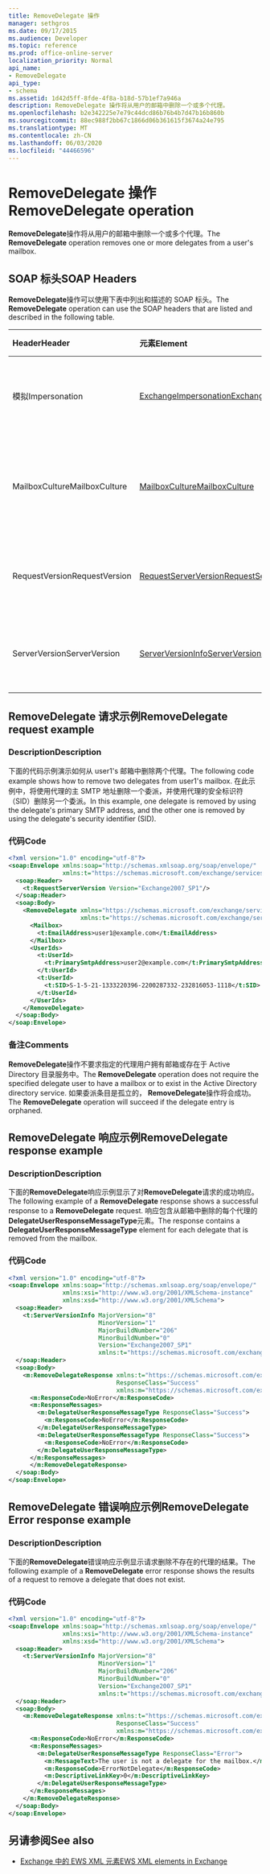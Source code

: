 ```yaml
---
title: RemoveDelegate 操作
manager: sethgros
ms.date: 09/17/2015
ms.audience: Developer
ms.topic: reference
ms.prod: office-online-server
localization_priority: Normal
api_name:
- RemoveDelegate
api_type:
- schema
ms.assetid: 1d42d5ff-8fde-4f8a-b18d-57b1ef7a946a
description: RemoveDelegate 操作将从用户的邮箱中删除一个或多个代理。
ms.openlocfilehash: b2e342225e7e79c44dcd86b76b4b7d47b16b860b
ms.sourcegitcommit: 88ec988f2bb67c1866d06b361615f3674a24e795
ms.translationtype: MT
ms.contentlocale: zh-CN
ms.lasthandoff: 06/03/2020
ms.locfileid: "44466596"
---
```

# <a name="removedelegate-operation"></a><span data-ttu-id="02987-103">RemoveDelegate 操作</span><span class="sxs-lookup"><span data-stu-id="02987-103">RemoveDelegate operation</span></span>

<span data-ttu-id="02987-104">**RemoveDelegate**操作将从用户的邮箱中删除一个或多个代理。</span><span class="sxs-lookup"><span data-stu-id="02987-104">The **RemoveDelegate** operation removes one or more delegates from a user's mailbox.</span></span> 
  
## <a name="soap-headers"></a><span data-ttu-id="02987-105">SOAP 标头</span><span class="sxs-lookup"><span data-stu-id="02987-105">SOAP Headers</span></span>

<span data-ttu-id="02987-106">**RemoveDelegate**操作可以使用下表中列出和描述的 SOAP 标头。</span><span class="sxs-lookup"><span data-stu-id="02987-106">The **RemoveDelegate** operation can use the SOAP headers that are listed and described in the following table.</span></span> 
  
|<span data-ttu-id="02987-107">**Header**</span><span class="sxs-lookup"><span data-stu-id="02987-107">**Header**</span></span>|<span data-ttu-id="02987-108">**元素**</span><span class="sxs-lookup"><span data-stu-id="02987-108">**Element**</span></span>|<span data-ttu-id="02987-109">**说明**</span><span class="sxs-lookup"><span data-stu-id="02987-109">**Description**</span></span>|
|:-----|:-----|:-----|
|<span data-ttu-id="02987-110">模拟</span><span class="sxs-lookup"><span data-stu-id="02987-110">Impersonation</span></span>  <br/> |[<span data-ttu-id="02987-111">ExchangeImpersonation</span><span class="sxs-lookup"><span data-stu-id="02987-111">ExchangeImpersonation</span></span>](exchangeimpersonation.md) <br/> |<span data-ttu-id="02987-112">标识客户端应用程序模拟的用户。</span><span class="sxs-lookup"><span data-stu-id="02987-112">Identifies the user whom the client application is impersonating.</span></span>  <br/> |
|<span data-ttu-id="02987-113">MailboxCulture</span><span class="sxs-lookup"><span data-stu-id="02987-113">MailboxCulture</span></span>  <br/> |[<span data-ttu-id="02987-114">MailboxCulture</span><span class="sxs-lookup"><span data-stu-id="02987-114">MailboxCulture</span></span>](mailboxculture.md) <br/> |<span data-ttu-id="02987-115">标识要用于访问邮箱的 RFC3066 区域性。</span><span class="sxs-lookup"><span data-stu-id="02987-115">Identifies the RFC3066 culture to be used to access the mailbox.</span></span>  <br/> |
|<span data-ttu-id="02987-116">RequestVersion</span><span class="sxs-lookup"><span data-stu-id="02987-116">RequestVersion</span></span>  <br/> |[<span data-ttu-id="02987-117">RequestServerVersion</span><span class="sxs-lookup"><span data-stu-id="02987-117">RequestServerVersion</span></span>](requestserverversion.md) <br/> |<span data-ttu-id="02987-118">标识操作请求的架构版本。</span><span class="sxs-lookup"><span data-stu-id="02987-118">Identifies the schema version for the operation request.</span></span>  <br/> |
|<span data-ttu-id="02987-119">ServerVersion</span><span class="sxs-lookup"><span data-stu-id="02987-119">ServerVersion</span></span>  <br/> |[<span data-ttu-id="02987-120">ServerVersionInfo</span><span class="sxs-lookup"><span data-stu-id="02987-120">ServerVersionInfo</span></span>](serverversioninfo.md) <br/> |<span data-ttu-id="02987-121">标识响应请求的服务器版本。</span><span class="sxs-lookup"><span data-stu-id="02987-121">Identifies the version of the server that responded to the request.</span></span>  <br/> |
   
## <a name="removedelegate-request-example"></a><span data-ttu-id="02987-122">RemoveDelegate 请求示例</span><span class="sxs-lookup"><span data-stu-id="02987-122">RemoveDelegate request example</span></span>

### <a name="description"></a><span data-ttu-id="02987-123">Description</span><span class="sxs-lookup"><span data-stu-id="02987-123">Description</span></span>

<span data-ttu-id="02987-124">下面的代码示例演示如何从 user1's 邮箱中删除两个代理。</span><span class="sxs-lookup"><span data-stu-id="02987-124">The following code example shows how to remove two delegates from user1's mailbox.</span></span> <span data-ttu-id="02987-125">在此示例中，将使用代理的主 SMTP 地址删除一个委派，并使用代理的安全标识符（SID）删除另一个委派。</span><span class="sxs-lookup"><span data-stu-id="02987-125">In this example, one delegate is removed by using the delegate's primary SMTP address, and the other one is removed by using the delegate's security identifier (SID).</span></span>
  
### <a name="code"></a><span data-ttu-id="02987-126">代码</span><span class="sxs-lookup"><span data-stu-id="02987-126">Code</span></span>

```XML
<?xml version="1.0" encoding="utf-8"?>
<soap:Envelope xmlns:soap="http://schemas.xmlsoap.org/soap/envelope/"
               xmlns:t="https://schemas.microsoft.com/exchange/services/2006/types">
  <soap:Header>
    <t:RequestServerVersion Version="Exchange2007_SP1"/>
  </soap:Header>
  <soap:Body>
    <RemoveDelegate xmlns="https://schemas.microsoft.com/exchange/services/2006/messages"
                    xmlns:t="https://schemas.microsoft.com/exchange/services/2006/types">
      <Mailbox>
        <t:EmailAddress>user1@example.com</t:EmailAddress>
      </Mailbox>
      <UserIds>
        <t:UserId>
          <t:PrimarySmtpAddress>user2@example.com</t:PrimarySmtpAddress>
        </t:UserId>
        <t:UserId>
          <t:SID>S-1-5-21-1333220396-2200287332-232816053-1118</t:SID>
        </t:UserId>
      </UserIds>
    </RemoveDelegate>
  </soap:Body>
</soap:Envelope>
```

### <a name="comments"></a><span data-ttu-id="02987-127">备注</span><span class="sxs-lookup"><span data-stu-id="02987-127">Comments</span></span>

<span data-ttu-id="02987-128">**RemoveDelegate**操作不要求指定的代理用户拥有邮箱或存在于 Active Directory 目录服务中。</span><span class="sxs-lookup"><span data-stu-id="02987-128">The **RemoveDelegate** operation does not require the specified delegate user to have a mailbox or to exist in the Active Directory directory service.</span></span> <span data-ttu-id="02987-129">如果委派条目是孤立的， **RemoveDelegate**操作将会成功。</span><span class="sxs-lookup"><span data-stu-id="02987-129">The **RemoveDelegate** operation will succeed if the delegate entry is orphaned.</span></span> 
  
## <a name="removedelegate-response-example"></a><span data-ttu-id="02987-130">RemoveDelegate 响应示例</span><span class="sxs-lookup"><span data-stu-id="02987-130">RemoveDelegate response example</span></span>

### <a name="description"></a><span data-ttu-id="02987-131">Description</span><span class="sxs-lookup"><span data-stu-id="02987-131">Description</span></span>

<span data-ttu-id="02987-132">下面的**RemoveDelegate**响应示例显示了对**RemoveDelegate**请求的成功响应。</span><span class="sxs-lookup"><span data-stu-id="02987-132">The following example of a **RemoveDelegate** response shows a successful response to a **RemoveDelegate** request.</span></span> <span data-ttu-id="02987-133">响应包含从邮箱中删除的每个代理的**DelegateUserResponseMessageType**元素。</span><span class="sxs-lookup"><span data-stu-id="02987-133">The response contains a **DelegateUserResponseMessageType** element for each delegate that is removed from the mailbox.</span></span> 
  
### <a name="code"></a><span data-ttu-id="02987-134">代码</span><span class="sxs-lookup"><span data-stu-id="02987-134">Code</span></span>

```XML
<?xml version="1.0" encoding="utf-8"?>
<soap:Envelope xmlns:soap="http://schemas.xmlsoap.org/soap/envelope/" 
               xmlns:xsi="http://www.w3.org/2001/XMLSchema-instance" 
               xmlns:xsd="http://www.w3.org/2001/XMLSchema">
  <soap:Header>
    <t:ServerVersionInfo MajorVersion="8" 
                         MinorVersion="1" 
                         MajorBuildNumber="206" 
                         MinorBuildNumber="0" 
                         Version="Exchange2007_SP1" 
                         xmlns:t="https://schemas.microsoft.com/exchange/services/2006/types" />
  </soap:Header>
  <soap:Body>
    <m:RemoveDelegateResponse xmlns:t="https://schemas.microsoft.com/exchange/services/2006/types" 
                              ResponseClass="Success" 
                              xmlns:m="https://schemas.microsoft.com/exchange/services/2006/messages">
      <m:ResponseCode>NoError</m:ResponseCode>
      <m:ResponseMessages>
        <m:DelegateUserResponseMessageType ResponseClass="Success">
          <m:ResponseCode>NoError</m:ResponseCode>
        </m:DelegateUserResponseMessageType>
        <m:DelegateUserResponseMessageType ResponseClass="Success">
          <m:ResponseCode>NoError</m:ResponseCode>
        </m:DelegateUserResponseMessageType>
      </m:ResponseMessages>
      </m:RemoveDelegateResponse>
  </soap:Body>
</soap:Envelope>
```

## <a name="removedelegate-error-response-example"></a><span data-ttu-id="02987-135">RemoveDelegate 错误响应示例</span><span class="sxs-lookup"><span data-stu-id="02987-135">RemoveDelegate Error response example</span></span>

### <a name="description"></a><span data-ttu-id="02987-136">Description</span><span class="sxs-lookup"><span data-stu-id="02987-136">Description</span></span>

<span data-ttu-id="02987-137">下面的**RemoveDelegate**错误响应示例显示请求删除不存在的代理的结果。</span><span class="sxs-lookup"><span data-stu-id="02987-137">The following example of a **RemoveDelegate** error response shows the results of a request to remove a delegate that does not exist.</span></span> 
  
### <a name="code"></a><span data-ttu-id="02987-138">代码</span><span class="sxs-lookup"><span data-stu-id="02987-138">Code</span></span>

```XML
<?xml version="1.0" encoding="utf-8"?>
<soap:Envelope xmlns:soap="http://schemas.xmlsoap.org/soap/envelope/"
               xmlns:xsi="http://www.w3.org/2001/XMLSchema-instance"
               xmlns:xsd="http://www.w3.org/2001/XMLSchema">
  <soap:Header>
    <t:ServerVersionInfo MajorVersion="8"
                         MinorVersion="1"
                         MajorBuildNumber="206"
                         MinorBuildNumber="0"
                         Version="Exchange2007_SP1"
                         xmlns:t="https://schemas.microsoft.com/exchange/services/2006/types" />
  </soap:Header>
  <soap:Body>
    <m:RemoveDelegateResponse xmlns:t="https://schemas.microsoft.com/exchange/services/2006/types"
                              ResponseClass="Success"
                              xmlns:m="https://schemas.microsoft.com/exchange/services/2006/messages">
      <m:ResponseCode>NoError</m:ResponseCode>
      <m:ResponseMessages>
        <m:DelegateUserResponseMessageType ResponseClass="Error">
          <m:MessageText>The user is not a delegate for the mailbox.</m:MessageText>
          <m:ResponseCode>ErrorNotDelegate</m:ResponseCode>
          <m:DescriptiveLinkKey>0</m:DescriptiveLinkKey>
        </m:DelegateUserResponseMessageType>
      </m:ResponseMessages>
    </m:RemoveDelegateResponse>
  </soap:Body>
</soap:Envelope>
```

## <a name="see-also"></a><span data-ttu-id="02987-139">另请参阅</span><span class="sxs-lookup"><span data-stu-id="02987-139">See also</span></span>



- [<span data-ttu-id="02987-140">Exchange 中的 EWS XML 元素</span><span class="sxs-lookup"><span data-stu-id="02987-140">EWS XML elements in Exchange</span></span>](ews-xml-elements-in-exchange.md)

